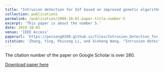 ```yaml
---
title: "Intrusion detection for IoT based on improved genetic algorithm and deep belief network"
collection: publications
permalink: /publication/2009-10-01-paper-title-number-5
excerpt: 'This paper is about the number 5.'
date: 2019-10-01
venue: 'IEEE Access'
paperurl: 'https://peisong0109.github.io/files/Intrusion_Detection_for_IoT_Based_on_Improved_Genetic_Algorithm_and_Deep_Belief_Network.pdf'
citation: 'Zhang, Ying, Peisong Li, and Xinheng Wang. "Intrusion detection for IoT based on improved genetic algorithm and deep belief network." IEEE Access 7 (2019): 31711-31722.'
---
```

The citation number of the paper on Google Scholar is over 280.

[Download paper here](https://peisong0109.github.io/files/Intrusion_Detection_for_IoT_Based_on_Improved_Genetic_Algorithm_and_Deep_Belief_Network.pdf)
